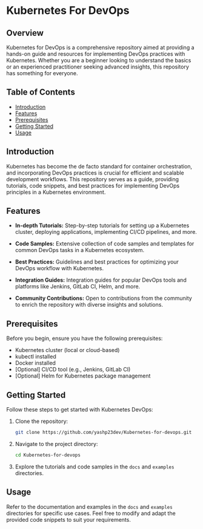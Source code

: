 # Kubernetes For DevOps

## Overview

Kubernetes for DevOps is a comprehensive repository aimed at providing a hands-on guide and resources for implementing DevOps practices with Kubernetes. Whether you are a beginner looking to understand the basics or an experienced practitioner seeking advanced insights, this repository has something for everyone.

## Table of Contents

- [Introduction](#introduction)
- [Features](#features)
- [Prerequisites](#prerequisites)
- [Getting Started](#getting-started)
- [Usage](#usage)

## Introduction

Kubernetes has become the de facto standard for container orchestration, and incorporating DevOps practices is crucial for efficient and scalable development workflows. This repository serves as a guide, providing tutorials, code snippets, and best practices for implementing DevOps principles in a Kubernetes environment.

## Features

- **In-depth Tutorials:** Step-by-step tutorials for setting up a Kubernetes cluster, deploying applications, implementing CI/CD pipelines, and more.

- **Code Samples:** Extensive collection of code samples and templates for common DevOps tasks in a Kubernetes ecosystem.

- **Best Practices:** Guidelines and best practices for optimizing your DevOps workflow with Kubernetes.

- **Integration Guides:** Integration guides for popular DevOps tools and platforms like Jenkins, GitLab CI, Helm, and more.

- **Community Contributions:** Open to contributions from the community to enrich the repository with diverse insights and solutions.

## Prerequisites

Before you begin, ensure you have the following prerequisites:

- Kubernetes cluster (local or cloud-based)
- kubectl installed
- Docker installed
- [Optional] CI/CD tool (e.g., Jenkins, GitLab CI)
- [Optional] Helm for Kubernetes package management

## Getting Started

Follow these steps to get started with Kubernetes DevOps:

1. Clone the repository:
   ```bash
   git clone https://github.com/yashp23dev/Kubernetes-for-devops.git
   ```

2. Navigate to the project directory:
   ```bash
   cd Kubernetes-for-devops
   ```

3. Explore the tutorials and code samples in the `docs` and `examples` directories.

## Usage

Refer to the documentation and examples in the `docs` and `examples` directories for specific use cases. Feel free to modify and adapt the provided code snippets to suit your requirements.

